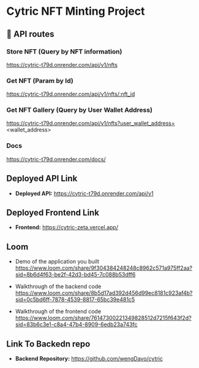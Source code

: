 # Cytric NFT Minting Project  

## 🎨 API routes  
### Store NFT  (Query by NFT information)
https://cytric-t79d.onrender.com/api/v1/nfts

### Get NFT  (Param by Id)
https://cytric-t79d.onrender.com/api/v1/nfts/:nft_id

### Get NFT Gallery (Query by User Wallet Address)  
https://cytric-t79d.onrender.com/api/v1/nfts?user_wallet_address=<wallet_address>

### Docs
https://cytric-t79d.onrender.com/docs/


## Deployed API Link
- **Deployed API:** https://cytric-t79d.onrender.com/api/v1

## Deployed Frontend Link
- **Frontend:** https://cytric-zeta.vercel.app/

## Loom
- Demo of the application you built
https://www.loom.com/share/9f304384248248c8962c571a975ff2aa?sid=8b6d4f63-be2f-42d3-bd45-7c088b53dff6

- Walkthrough of the backend code
https://www.loom.com/share/8b5d17ad392d456d99ec8181c923af4b?sid=0c5bd6ff-7878-4539-8817-65bc39e481c5

- Walkthrough of the frontend code
https://www.loom.com/share/76147300221349828512d7215f643f2d?sid=83b6c3e1-c8a4-47b4-8909-6edb23a743fc

## Link To Backedn repo
- **Backend Repository:** https://github.com/wengDavo/cytric
